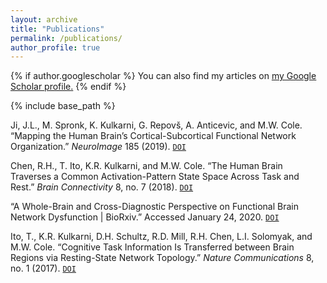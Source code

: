 ```yaml
---
layout: archive
title: "Publications"
permalink: /publications/
author_profile: true
---
```


{% if author.googlescholar %}
  You can also find my articles on <u><a href="{{author.googlescholar}}">my Google Scholar profile</a>.</u>
{% endif %}

{% include base_path %}

Ji, J.L., M. Spronk, K. Kulkarni, G. Repovš, A. Anticevic, and M.W. Cole. “Mapping the Human Brain’s Cortical-Subcortical Functional Network Organization.” *NeuroImage* 185 (2019). [`DOI`](https://doi.org/10.1016/j.neuroimage.2018.10.006)

Chen, R.H., T. Ito, K.R. Kulkarni, and M.W. Cole. “The Human Brain Traverses a Common Activation-Pattern State Space Across Task and Rest.” *Brain Connectivity* 8, no. 7 (2018). [`DOI`](https://doi.org/10.1089/brain.2018.0586)

“A Whole-Brain and Cross-Diagnostic Perspective on Functional Brain Network Dysfunction | BioRxiv.” Accessed January 24, 2020. [`DOI`](https://www.biorxiv.org/content/10.1101/326728v1.abstract)

Ito, T., K.R. Kulkarni, D.H. Schultz, R.D. Mill, R.H. Chen, L.I. Solomyak, and M.W. Cole. “Cognitive Task Information Is Transferred between Brain Regions via Resting-State Network Topology.” *Nature Communications* 8, no. 1 (2017). [`DOI`](https://doi.org/10.1038/s41467-017-01000-w)
